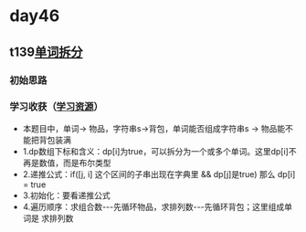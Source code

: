 # day46
## t139[单词拆分](https://leetcode.cn/problems/word-break/)
### 初始思路
  
### 学习收获（[学习资源](https://programmercarl.com/0139.%E5%8D%95%E8%AF%8D%E6%8B%86%E5%88%86.html#%E6%80%9D%E8%B7%AF)）
  - 本题目中，单词-> 物品，字符串s->背包，单词能否组成字符串s -> 物品能不能把背包装满
  - 1.dp数组下标和含义：dp[i]为true，可以拆分为一个或多个单词。这里dp[i]不再是数值，而是布尔类型
  - 2.递推公式：if([j, i] 这个区间的子串出现在字典里 && dp[j]是true) 那么 dp[i] = true
  - 3.初始化：要看递推公式
  - 4.遍历顺序：求组合数---先循环物品，求排列数---先循环背包；这里组成单词是 求排列数
